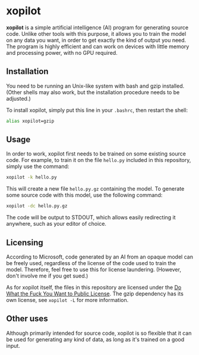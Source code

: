 # xopilot

**xopilot** is a simple artificial intelligence (AI) program for generating source code. Unlike other tools with this purpose, it allows you to train the model on any data you want, in order to get exactly the kind of output you need. The program is highly efficient and can work on devices with little memory and processing power, with no GPU required.

## Installation

You need to be running an Unix-like system with bash and gzip installed. (Other shells may also work, but the installation procedure needs to be adjusted.)

To install xopilot, simply put this line in your `.bashrc`, then restart the shell:

```bash
alias xopilot=gzip
```

## Usage

In order to work, xopilot first needs to be trained on some existing source code. For example, to train it on the file `hello.py` included in this repository, simply use the command:

```bash
xopilot -k hello.py
```

This will create a new file `hello.py.gz` containing the model. To generate some source code with this model, use the following command:

```bash
xopilot -dc hello.py.gz
```

The code will be output to STDOUT, which allows easily redirecting it anywhere, such as your editor of choice.

## Licensing

According to Microsoft, code generated by an AI from an opaque model can be freely used, regardless of the license of the code used to train the model. Therefore, feel free to use this for license laundering. (However, don't involve me if you get sued.)

As for xopilot itself, the files in this repository are licensed under the [Do What the Fuck You Want to Public License](http://www.wtfpl.net/). The gzip dependency has its own license, see `xopilot -L` for more information.

## Other uses

Although primarily intended for source code, xopilot is so flexible that it can be used for generating any kind of data, as long as it's trained on a good input.
